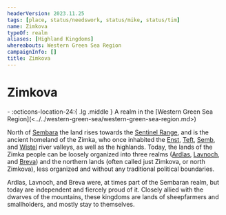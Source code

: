 ```yaml
---
headerVersion: 2023.11.25
tags: [place, status/needswork, status/mike, status/tim]
name: Zimkova
typeOf: realm
aliases: [Highland Kingdoms]
whereabouts: Western Green Sea Region
campaignInfo: []
title: Zimkova
---
```

# Zimkova
<div class="grid cards ext-narrow-margin ext-one-column" markdown>
-    :octicons-location-24:{ .lg .middle } A realm in the [Western Green Sea Region](<../../western-green-sea/western-green-sea-region.md>)  
</div>


North of [Sembara](<../sembara/sembara.md>) the land rises towards the [Sentinel Range](<../../sentinel-range/sentinel-range.md>), and is the ancient homeland of the Zimka, who once inhabited the [Enst](<../rivers/wistel-enst-watershed/enst.md>), [Teft](<../rivers/teft.md>), [Semb](<../rivers/semb-watershed/semb.md>), and [Wistel](<../rivers/wistel-enst-watershed/wistel.md>) river valleys, as well as the highlands. Today, the lands of the Zimka people can be loosely organized into three realms ([Ardlas](<./ardlas.md>), [Lavnoch](<./lavnoch.md>), and [Breva](<./breva.md>)) and the northern lands (often called just Zimkova, or north Zimkova), less organized and without any traditional political boundaries.  

Ardlas, Lavnoch, and Breva were, at times part of the Sembaran realm, but today are independent and fiercely proud of it. Closely allied with the dwarves of the mountains, these kingdoms are lands of sheepfarmers and smallholders, and mostly stay to themselves. 







